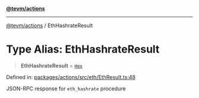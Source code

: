 [**@tevm/actions**](../README.md)

***

[@tevm/actions](../globals.md) / EthHashrateResult

# Type Alias: EthHashrateResult

> **EthHashrateResult** = [`Hex`](Hex.md)

Defined in: [packages/actions/src/eth/EthResult.ts:48](https://github.com/evmts/tevm-monorepo/blob/main/packages/actions/src/eth/EthResult.ts#L48)

JSON-RPC response for `eth_hashrate` procedure
